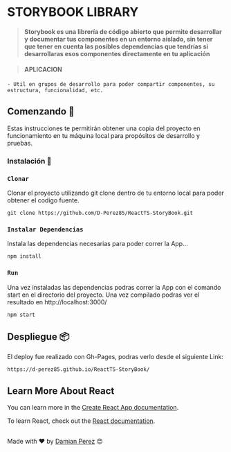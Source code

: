 # STORYBOOK LIBRARY


>#### Storybook es una librería de código abierto que permite desarrollar y documentar tus componentes en un entorno aislado, sin tener que tener en cuenta las posibles dependencias que tendrías si desarrollaras esos componentes directamente en tu aplicación


	
>#### APLICACION
	- Util en grupos de desarrollo para poder compartir componentes, su estructura, funcionalidad, etc.

## Comenzando 🚀

Estas instrucciones te permitirán obtener una copia del proyecto en funcionamiento en tu máquina local para propósitos de desarrollo y pruebas.


### Instalación 🔧

### `Clonar` 
Clonar el proyecto utilizando git clone  dentro de tu entorno local para poder obtener el codigo fuente. 
```
git clone https://github.com/D-Perez85/ReactTS-StoryBook.git
```
### `Instalar Dependencias`
Instala las dependencias necesarias para poder correr la App...
```
npm install
```
### `Run`
Una vez instaladas las dependencias podras correr la App con el comando start en el directorio del proyecto. 
Una vez compilado podras ver el resultado en http://localhost:3000/
```
npm start
```

## Despliegue 📦

El deploy fue realizado con Gh-Pages, podras verlo desde el siguiente Link: 

```
https://d-perez85.github.io/ReactTS-StoryBook/
```


## Learn More About React

You can learn more in the [Create React App documentation](https://facebook.github.io/create-react-app/docs/getting-started).

To learn React, check out the [React documentation](https://reactjs.org/).

##
Made with ❤️ by [Damian Perez](https://github.com/D-Perez85) 😊

